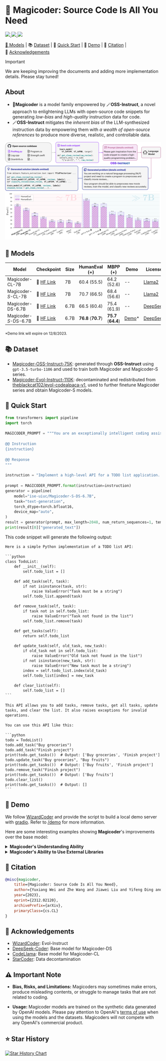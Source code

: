# 🎩 Magicoder: Source Code Is All You Need

<p align="left">
    <a href="https://arxiv.org/abs/2312.02120"><img src="https://img.shields.io/badge/arXiv-2312.02120-b31b1b.svg?style=for-the-badge">
    <a href="https://opensource.org/license/mit/"><img src="https://img.shields.io/badge/License-MIT-blue.svg?style=for-the-badge">
    <a href="https://huggingface.co/ise-uiuc/"><img src="https://img.shields.io/badge/🤗%20Hugging%20Face-ise--uiuc-%23ff8811.svg?style=for-the-badge">
</p>

<p align="left">
    🎩&nbsp;<a href="#-models">Models</a>
    | 📚&nbsp;<a href="#-dataset">Dataset</a>
    | 🚀&nbsp;<a href="#-quick-start">Quick Start</a>
    | 👀&nbsp;<a href="#-demo">Demo</a>
    | 📝&nbsp;<a href="#-citation">Citation</a>
    | 🙏&nbsp;<a href="#-acknowledgements">Acknowledgements</a>
</p>

> [!IMPORTANT]
> We are keeping improving the documents and adding more implementation details. Please stay tuned!

## About

* 🎩**Magicoder** is a model family empowered by 🪄**OSS-Instruct**, a novel approach to enlightening LLMs with open-source code snippets for generating *low-bias* and *high-quality* instruction data for code.
* 🪄**OSS-Instruct** mitigates the *inherent bias* of the LLM-synthesized instruction data by empowering them with *a wealth of open-source references* to produce more diverse, realistic, and controllable data.

![Overview of OSS-Instruct](assets/overview.svg)
![Overview of Result](assets/result.png)

## 🎩 Models

| Model                 | Checkpoint                                                        | Size | HumanEval (+)       | MBPP (+)            | Demo | License                                                                           |
|-----------------------|-------------------------------------------------------------------|------|---------------------|---------------------|------|-----------------------------------------------------------------------------------|
| Magicoder-CL-7B       | 🤗 [HF Link](https://huggingface.co/ise-uiuc/Magicoder-CL-7B)     | 7B   | 60.4 (55.5)         | 64.2 (52.6)         | --   | [Llama2](https://ai.meta.com/llama/license/)                                      |
| Magicoder-*S*-CL-7B   | 🤗 [HF Link](https://huggingface.co/ise-uiuc/Magicoder-S-CL-7B)   | 7B   | 70.7 (66.5)         | 68.4 (56.6)         | --   | [Llama2](https://ai.meta.com/llama/license/)                                      |
| Magicoder-DS-6.7B     | 🤗 [HF Link](https://huggingface.co/ise-uiuc/Magicoder-DS-6.7B)   | 6.7B | 66.5 (60.4)         | 75.4 (61.9)         | --   | [DeepSeek](https://github.com/deepseek-ai/DeepSeek-Coder/blob/main/LICENSE-MODEL) |
| Magicoder-*S*-DS-6.7B | 🤗 [HF Link](https://huggingface.co/ise-uiuc/Magicoder-S-DS-6.7B) | 6.7B | **76.8** (**70.7**) | **75.7** (**64.4**) | [Demo](https://67cc8c194b67d37b94.gradio.live)*  | [DeepSeek](https://github.com/deepseek-ai/DeepSeek-Coder/blob/main/LICENSE-MODEL) |

<sub>*Demo link will expire on 12/8/2023.</sub>

## 📚 Dataset

* [Magicoder-OSS-Instruct-75K](https://huggingface.co/datasets/ise-uiuc/Magicoder_oss_instruct_75k): generated through **OSS-Instruct** using `gpt-3.5-turbo-1106` and used to train both Magicoder and Magicoder-S series.
* [Magicoder-Evol-Instruct-110K](https://huggingface.co/datasets/ise-uiuc/Magicoder_evol_instruct_110k): decontaminated and redistributed from [theblackcat102/evol-codealpaca-v1](https://huggingface.co/datasets/theblackcat102/evol-codealpaca-v1), used to further finetune Magicoder series and obtain Magicoder-S models.

## 🚀 Quick Start

```python
from transformers import pipeline
import torch

MAGICODER_PROMPT = """You are an exceptionally intelligent coding assistant that consistently delivers accurate and reliable responses to user instructions.

@@ Instruction
{instruction}

@@ Response
"""

instruction = "Implement a high-level API for a TODO list application. The API takes as input an operation request and updates the TODO list in place. If the request is invalid, raise an exception."

prompt = MAGICODER_PROMPT.format(instruction=instruction)
generator = pipeline(
    model="ise-uiuc/Magicoder-S-DS-6.7B",
    task="text-generation",
    torch_dtype=torch.bfloat16,
    device_map="auto",
)
result = generator(prompt, max_length=2048, num_return_sequences=1, temperature=0.0)
print(result[0]["generated_text"])
```

This code snippet will generate the following output:

``````
Here is a simple Python implementation of a TODO list API:

```python
class TodoList:
    def __init__(self):
        self.todo_list = []

    def add_task(self, task):
        if not isinstance(task, str):
            raise ValueError("Task must be a string")
        self.todo_list.append(task)

    def remove_task(self, task):
        if task not in self.todo_list:
            raise ValueError("Task not found in the list")
        self.todo_list.remove(task)

    def get_tasks(self):
        return self.todo_list

    def update_task(self, old_task, new_task):
        if old_task not in self.todo_list:
            raise ValueError("Old task not found in the list")
        if not isinstance(new_task, str):
            raise ValueError("New task must be a string")
        index = self.todo_list.index(old_task)
        self.todo_list[index] = new_task

    def clear_list(self):
        self.todo_list = []
```

This API allows you to add tasks, remove tasks, get all tasks, update tasks, and clear the list. It also raises exceptions for invalid operations.

You can use this API like this:

```python
todo = TodoList()
todo.add_task("Buy groceries")
todo.add_task("Finish project")
print(todo.get_tasks())  # Output: ['Buy groceries', 'Finish project']
todo.update_task("Buy groceries", "Buy fruits")
print(todo.get_tasks())  # Output: ['Buy fruits', 'Finish project']
todo.remove_task("Finish project")
print(todo.get_tasks())  # Output: ['Buy fruits']
todo.clear_list()
print(todo.get_tasks())  # Output: []
```
``````

## 👀 Demo

We follow [WizardCoder](https://github.com/nlpxucan/WizardLM/blob/main/demo/wizardLM_demo.py) and provide the script to build a local demo server with [gradio](https://www.gradio.app). Refer to [/demo](demo/README.md) for more information.

Here are some interesting examples showing **Magicoder**'s improvements over the base model:

<details>
<summary> <strong> Magicoder's Understanding Ability </strong> </summary>

We create the following two examples by making two original HumanEval problems more complicated. While both **Magicoder-*S*-DS-6.7B** and **deepseek-coder-6.7b-base**, which is **Magicoder-*S*-DS-6.7B**'s base model, can solve the original HumanEval problem, only our **Magicoder-*S*-DS-6.7B** can solve the new complicated problems. 

### Example 1
Original Problem: 

- Write a function to, given list of integers, return list in **"strange"** order. **"Strange"** sorting, is when you start with the minimum value, then maximum of the remaining integers, then minimum and so on.

New Problem:

- Write a function to, given list of integers, return list in **"ascending"** order. **"Ascending"** sorting, is when you start with the minimum value, then maximum of the remaining integers, then minimum and so on.

This problem is challenging because we change the name of a new way, which is **not** the ascending order, to sort integers from "strange" to "ascending". The model should understand that the word "ascending" here has a new meaning based on both the context and the fact that it is surrounded by quotation marks. As is shown in the following responses to the new problem from two models, **Magicoder-*S*-DS-6.7B** successfully understands this complicated requirement, while **deepseek-coder-6.7b-base** is misled and sort integers in ascending order instead.

Response to New Problem:
```python
# Magicoder-S-DS-6.7B (Correct)
def ascending_sort(lst):
    sorted_lst = []
    while lst:
        min_val = min(lst)
        sorted_lst.append(min_val)
        lst.remove(min_val)
        if lst:
            max_val = max(lst)
            sorted_lst.append(max_val)
            lst.remove(max_val)
    return sorted_lst

# deepseek-coder-6.7b-base (Wrong)
def sort_ascending(lst):
    lst.sort()       
    return lst
```

### Example 2
Original Problem: 

- Write a function that takes an integer a and returns True if this ingeger is a cube of some integer number. **Note: you may assume the input is always valid**.

New Problem:

- Write a function that takes an integer a and returns True if this ingeger is a cube of some integer number. **Note: you should check whether the input is valid**.

This problem is challenging because we ask the model to check the inputs' validity rather than assuming the input is always valid. While **Magicoder-*S*-DS-6.7B** successfully check the validity of the input, **deepseek-coder-6.7b-base** wrongly sets `a < 0` as the criterion of invalidity and thus fails to solve the problem.

Response to New Problem:
```python
# Magicoder-S-DS-6.7B (Correct)
def is_cube(a):
    if not isinstance(a, int):
        return False
    if a < 0:
        a = -a
    return round(a ** (1. / 3)) ** 3 == a

# deepseek-coder-6.7b-base (Wrong)
def is_cube(a):
    if a < 0:
        return False
    else:
        for i in range(1, a):
            if i**3 == a:
                return True
        return False
```

</details>



<details>
<summary> <strong> Magicoder's Ability to Use External Libraries </strong> </summary>

We create the following example that requires models to use external libraries for the certain task. While our **Magicoder-*S*-DS-6.7B** successfully follows the instruction in the example, **deepseek-coder-6.7b-base**, which is **Magicoder-*S*-DS-6.7B**'s base model, tends to miss some requirements in the instruction.

Prompt:

- Write a **gradio application** for the following use case: Take an input image and return a 45 degree clockwise rotated image. You should also add text description under the output showing the rotation degree.


This instruction is challenging because our **Magicoder**'s fine-tuning dataset **does not** contain the library "gradio" that is necessary for this task. Here are the gradio applications that **Magicoder-*S*-DS-6.7B** and **deepseek-coder-6.7b-base** construct respectively:

- **Magicoder-*S*-DS-6.7B**: **Correct!** As required in the instruction, it **adds the text description** under the output, and successfully performs the 45-degree rotation on the input image in the **clockwise** direction.

Interface:
![Magicoder](assets/magicoder-s-ds.png)


- **Deepseek-coder-6.7b-base**: Wrong. Obviously, it **misses the text description** under the output. Even worse, it wrongly performs the 45-degree rotation on the input image in the **counterclockwise** direction.

Interface:
![deepseek-coder-6.7b-base](assets/ds-coder-base.png)

</details>


## 📝 Citation

```bibtex
@misc{magicoder,
    title={Magicoder: Source Code Is All You Need}, 
    author={Yuxiang Wei and Zhe Wang and Jiawei Liu and Yifeng Ding and Lingming Zhang},
    year={2023},
    eprint={2312.02120},
    archivePrefix={arXiv},
    primaryClass={cs.CL}
}
```

## 🙏 Acknowledgements

- [WizardCoder](https://github.com/nlpxucan/WizardLM/tree/main/WizardCoder): Evol-Instruct
- [DeepSeek-Coder](https://github.com/deepseek-ai/DeepSeek-Coder): Base model for Magicoder-DS
- [CodeLlama](https://ai.meta.com/research/publications/code-llama-open-foundation-models-for-code/): Base model for Magicoder-CL
- [StarCoder](https://arxiv.org/abs/2305.06161): Data decontamination

## ⚠️ Important Note

- **Bias, Risks, and Limitations:** Magicoders may sometimes make errors, produce misleading contents, or struggle to manage tasks that are not related to coding.

- **Usage:** Magicoder models are trained on the synthetic data generated by OpenAI models. Please pay attention to OpenAI's [terms of use](https://openai.com/policies/terms-of-use) when using the models and the datasets. Magicoders will not compete with any OpenAI's commercial product.

## ⭐️ Star History

<a href="https://star-history.com/#ise-uiuc/magicoder&Timeline">
  <picture>
    <source media="(prefers-color-scheme: dark)" srcset="https://api.star-history.com/svg?repos=ise-uiuc/magicoder&type=Timeline&theme=dark" />
    <source media="(prefers-color-scheme: light)" srcset="https://api.star-history.com/svg?repos=ise-uiuc/magicoder&type=Timeline" />
    <img alt="Star History Chart" src="https://api.star-history.com/svg?repos=ise-uiuc/magicoder&type=Timeline" />
  </picture>
</a>

